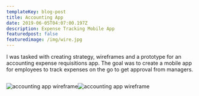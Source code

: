 ```yaml
---
templateKey: blog-post
title: Accounting App
date: 2019-06-05T04:07:00.197Z
description: Expense Tracking Mobile App
featuredpost: false
featuredimage: /img/wire.jpg
---
```

<span>I was tasked with creating strategy, wireframes and a prototype for an accounting expense requisitions app. The goal was to create a mobile app for employees to track expenses on the go to get approval from managers.</span>
<div style="text-align:center;display: inline-block">

![accounting app wireframe](/img/accounting1.png)![accounting app wireframe](/img/accounting2.png)
</div>
